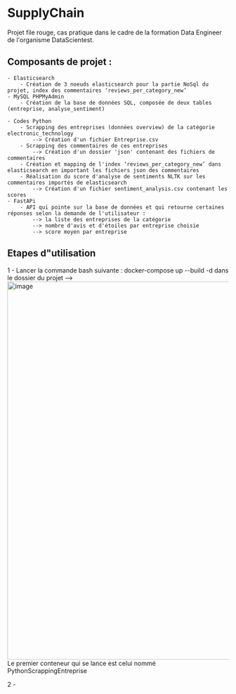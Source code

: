 # SupplyChain
Projet file rouge, cas pratique dans le cadre de la formation Data Engineer de l'organisme DataScientest.

## Composants de projet  : 
	- Elasticsearch
		- Création de 3 noeuds elasticsearch pour la partie NoSql du projet, index des commentaires ‘reviews_per_category_new’
	- MySQL PHPMyAdmin 
		- Création de la base de données SQL, composée de deux tables (entreprise, analyse_sentiment)

	- Codes Python
		- Scrapping des entreprises (données overview) de la catégorie electronic_technology
			--> Création d'un fichier Entreprise.csv
		- Scrapping des commentaires de ces entreprises
			--> Création d'un dossier 'json' contenant des fichiers de commentaires 
		- Création et mapping de l'index ‘reviews_per_category_new’ dans elasticsearch en important les fichiers json des commentaires
		- Réalisation du score d'analyse de sentiments NLTK sur les commentaires importés de elasticsearch
			--> Création d'un fichier sentiment_analysis.csv contenant les scores 
	- FastAPi
		- API qui pointe sur la base de données et qui retourne certaines réponses selon la demande de l'utilisateur : 
			--> la liste des entreprises de la catégorie
			--> nombre d'avis et d'étoiles par entreprise choisie
			--> score moyen par entreprise

   ## Etapes d"utilisation
   1 - Lancer la commande bash suivante : docker-compose up --build -d dans le dossier du projet
     --> <img width="861" alt="image" src="https://github.com/MSAISSI/SupplyChain/assets/56922928/543528a3-2738-4326-aae6-3bf8159b85a5">
     Le premier conteneur qui se lance est celui nommé PythonScrappingEntreprise

   2 - 
